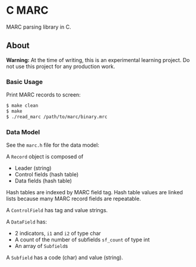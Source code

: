 # C MARC

MARC parsing library in C.

## About

**Warning:** At the time of writing, this is an experimental learning project. Do not use this project for any production work.

### Basic Usage

Print MARC records to screen:

```bash
$ make clean
$ make
$ ./read_marc /path/to/marc/binary.mrc
```

### Data Model

See the `marc.h` file for the data model:

A `Record` object is composed of

* Leader (string)
* Control fields (hash table)
* Data fields (hash table)

Hash tables are indexed by MARC field tag. Hash table values are linked lists because many MARC record fields are repeatable.

A `ControlField` has tag and value strings.

A `DataField` has:

* 2 indicators, `i1` and `i2` of type char
* A count of the number of subfields `sf_count` of type int
* An array of `Subfield`s

A `Subfield` has a code (char) and value (string).
